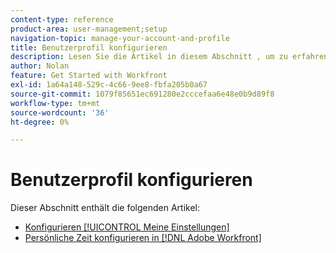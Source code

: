 ```yaml
---
content-type: reference
product-area: user-management;setup
navigation-topic: manage-your-account-and-profile
title: Benutzerprofil konfigurieren
description: Lesen Sie die Artikel in diesem Abschnitt , um zu erfahren, wie Sie Ihre [!DNL Workfront] Benutzerprofil.
author: Nolan
feature: Get Started with Workfront
exl-id: 1a64a148-529c-4c66-9ee8-fbfa205b0a67
source-git-commit: 1079f85651ec691280e2cccefaa6e48e0b9d89f8
workflow-type: tm+mt
source-wordcount: '36'
ht-degree: 0%

---
```


# Benutzerprofil konfigurieren

Dieser Abschnitt enthält die folgenden Artikel:

* [Konfigurieren [!UICONTROL Meine Einstellungen]](../../../workfront-basics/manage-your-account-and-profile/configuring-your-user-profile/configure-my-settings.md)
* [Persönliche Zeit konfigurieren in [!DNL Adobe Workfront]](../../../workfront-basics/manage-your-account-and-profile/configuring-your-user-profile/personal-time-overview.md)

